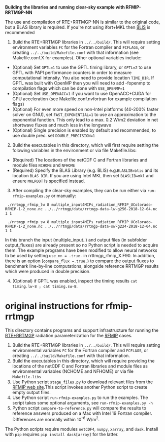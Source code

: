 **Building the libraries and running clear-sky example with RFMIP-RRTMGP-NN** 

The use and compilation of RTE+RRTMGP-NN is similar to the original code, but a BLAS library is required. If you're not using ifort+MKL then [BLIS](https://github.com/flame/blis) is recommended

1. Build the RTE+RRTMGP libraries in `../../build/`. This will require setting
environment variables `FC` for the Fortran compiler and `FCFLAGS`, or creating
`../../build/Makefile.conf` with that information (see Makefile.conf.X for examples). Other optional variables include:
- (Optional) Set `GPTL=1` to use the GPTL timing library, or `GPTL=2` to use GPTL with PAPI performance counters in order to measure computational intensity. You also need to provide location `TIME_DIR`. If GPTL was built with OpenMP then you will need to add -fopenmp to compilation flags which can be done with `USE_OPENMP=1`
- (Optional) Set `USE_OPENACC=1` if you want to use OpenACC+CUDA for GPU acceleration (see Makefile.conf.nvfortran for example compilation flags)
- (Optional) For even more speed on non-Intel platforms (40-200% faster solver on GNU), set `FAST_EXPONENTIAL=1` to use an approximation to the exponential function. This only lead to a max. 0.2 W/m2 deviation in net shortwave fluxes and much less in the longwave 
- (Optional) Single precision is enabled by default and recommended, to use double prec. set `DOUBLE_PRECISION=1`
2. Build the executables in this directory, which will first require setting the folowing variables in the environment or via file Makefile.libs:
- (Required) The locations of the netCDF C and Fortran libraries and module files `NCHOME` and `NFHOME`
- (Required) Specify the BLAS Library (e.g. BLIS) e.g.`BLASLIB=blis` and its location `BLAS_DIR`. If you are using Intel MKL then set `BLASLIB=mkl` and ensure `MKLROOT` is specified instead. 
3. After compiling the clear-sky examples, they can be run either via `run-rfmip-examples.py` or manually:

` ./rrtmgp_rfmip_lw 8 multiple_input4MIPs_radiation_RFMIP_UColorado-RFMIP-1-2_none.nc ../../rrtmgp/data/rrtmgp-data-lw-g256-2018-12-04.nc 1 1`

` ./rrtmgp_rfmip_sw 8 multiple_input4MIPs_radiation_RFMIP_UColorado-RFMIP-1-2_none.nc ../../rrtmgp/data/rrtmgp-data-sw-g224-2018-12-04.nc 1 1`

In this branch the input (multiple_input..) and output files (in subfolder output_fluxes) are already present so no Python script is needed to acquire them.
The example programs have been modified to allow neural networks to be used by setting `use_nn = .true.` in rrttmgp_rfmip_X.F90. In addition, there is an option (`compare_flux =.true.`) to compare the output fluxes to benchmark line-by-line computations, alongside reference RRTMGP results which were produced in double precision.

4. (Optional) if GPTL was enabled, inspect the timing results `cat timing.lw-8 ; cat timing.sw-8`.


# original instructions for rfmip-rrtmgp
This directory contains programs and support infrastructure for running
the [RTE+RRTMGP](https://github.com/RobertPincus/rte-rrtmgp) radiation parameterization for the
[RFMIP](https://www.earthsystemcog.org/projects/rfmip/) cases.

1. Build the RTE+RRTMGP libraries in `../../build/`. This will require setting
environmental variables `FC` for the Fortran compiler and `FCFLAGS`, or creating
`../../build/Makefile.conf` with that information.
2. Build the executables in this directory, which will require providing the
locations of the netCDF C and Fortran libraries and module files as environmental
variables (NCHOME and NFHOME) or via file `Makefile.libs`
3. Use Python script `stage_files.py` to download relevant files from the
[RFMIP web site](https://www.earthsystemcog.org/projects/rfmip/resources/).This script invokes another Python script to create empty output files.
4. Use Python script `run-rfmip-examples.py` to run the examples. The script takes
some optional arguments, see `run-rfmip-examples.py -h`
5. Python script `compare-to-reference.py` will compare the results to reference
answers produced on a Mac with Intel 19 Fortran compiler. Differences are normally
within 10<sup>-6</sup> W/m<sup>2</sup>.

The Python scripts require modules `netCDF4`, `numpy`, `xarray`, and `dask`.
Install with `pip` requires `pip install dask[array]` for the latter.

